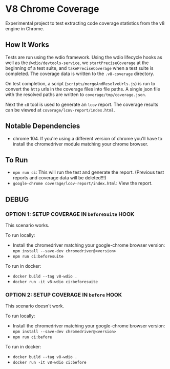 # V8 Chrome Coverage

Experimental project to test extracting code coverage statistics from the v8 engine in Chrome.

## How It Works

Tests are run using the wdio framework. Using the wdio lifecycle hooks as well as the `@wdio/devtools-service`, we `startPreciseCoverage` at the beginning of a test suite, and `takePreciseCoverage` when a test suite is completed. The coverage data is written to the `.v8-coverage` directory.

On test completion, a script (`scripts/mergeAndResolveUrls.js`) is run to convert the `http` urls in the coverage files into file paths. A single json file with the resolved paths are written to `coverage/tmp/coverage.json`.

Next the `c8` tool is used to generate an `lcov` report. The coverage results can be viewed at `coverage/lcov-report/index.html`.

## Notable Dependencies

* chrome 104. If you're using a different version of chrome you'll have to install the chromedriver module matching your chrome browser.

## To Run

* `npm run ci`: This will run the test and generate the report. (Previous test reports and coverage data will be deleted!!!)
* `google-chrome coverage/lcov-report/index.html`: View the report.

## DEBUG

### OPTION 1: SETUP COVERAGE IN `beforeSuite` HOOK

This scenario works.

To run locally:
* Install the chromedriver matching your google-chrome browser version: `npm install --save-dev chromedriver@<version>`
* `npm run ci:beforesuite`

To run in docker:
* `docker build --tag v8-wdio .`
* `docker run -it v8-wdio ci:beforesuite`

### OPTION 2: SETUP COVERAGE IN `before` HOOK

This scenario doesn't work.

To run locally:
* Install the chromedriver matching your google-chrome browser version: `npm install --save-dev chromedriver@<version>`
* `npm run ci:before`

To run in docker:
* `docker build --tag v8-wdio .`
* `docker run -it v8-wdio ci:before`
